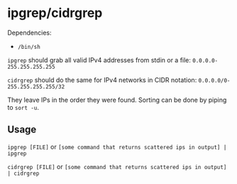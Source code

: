 # ipgrep/cidrgrep

Dependencies:

- `/bin/sh`

`ipgrep` should grab all valid IPv4 addresses from stdin or a file: `0.0.0.0-255.255.255.255`

`cidrgrep` should do the same for IPv4 networks in CIDR notation: `0.0.0.0/0-255.255.255.255/32`

They leave IPs in the order they were found. Sorting can be done by piping to `sort -u`.

## Usage

`ipgrep [FILE]` or `[some command that returns scattered ips in output] | ipgrep`

`cidrgrep [FILE]` or `[some command that returns scattered ips in output] | cidrgrep`
